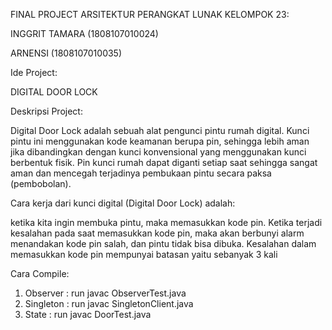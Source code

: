 
FINAL PROJECT ARSITEKTUR PERANGKAT LUNAK
KELOMPOK 23: 

INGGRIT TAMARA (1808107010024)

ARNENSI (1808107010035)

Ide Project:

DIGITAL DOOR LOCK

Deskripsi Project:

Digital Door Lock adalah sebuah alat pengunci pintu rumah digital. Kunci pintu ini menggunakan kode keamanan berupa pin, sehingga lebih aman jika dibandingkan dengan kunci konvensional yang menggunakan kunci berbentuk fisik. Pin kunci rumah dapat diganti setiap saat sehingga sangat aman dan mencegah terjadinya pembukaan pintu secara paksa (pembobolan). 

Cara kerja dari kunci digital (Digital Door Lock) adalah: 

ketika kita ingin membuka pintu, maka memasukkan kode pin. 
Ketika terjadi kesalahan pada saat memasukkan kode pin, maka akan berbunyi alarm menandakan kode pin salah, dan pintu tidak bisa dibuka. Kesalahan dalam memasukkan kode pin mempunyai batasan yaitu sebanyak 3 kali


Cara Compile:
1. Observer : run javac ObserverTest.java
2. Singleton : run javac SingletonClient.java
3. State : run javac DoorTest.java
